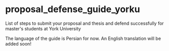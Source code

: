 # proposal_defense_guide_yorku
List of steps to submit your proposal and thesis and defend successfully for master's students at York University 

The language of the guide is Persian for now. An English translation will be added soon!
